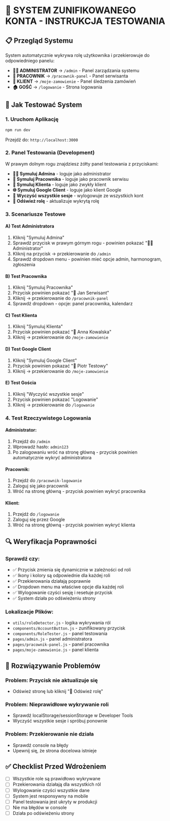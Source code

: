 # 🎯 SYSTEM ZUNIFIKOWANEGO KONTA - INSTRUKCJA TESTOWANIA

## 📋 Przegląd Systemu

System automatycznie wykrywa rolę użytkownika i przekierowuje do odpowiedniego panelu:

- **👨‍💼 ADMINISTRATOR** → `/admin` - Panel zarządzania systemu
- **🔧 PRACOWNIK** → `/pracownik-panel` - Panel serwisanta  
- **👤 KLIENT** → `/moje-zamowienie` - Panel śledzenia zamówień
- **🏠 GOŚĆ** → `/logowanie` - Strona logowania

## 🧪 Jak Testować System

### 1. **Uruchom Aplikację**
```bash
npm run dev
```
Przejdź do: `http://localhost:3000`

### 2. **Panel Testowania (Development)**
W prawym dolnym rogu znajdziesz żółty panel testowania z przyciskami:

- **👨‍💼 Symuluj Admina** - loguje jako administrator
- **🔧 Symuluj Pracownika** - loguje jako pracownik serwisu
- **👤 Symuluj Klienta** - loguje jako zwykły klient
- **🌐 Symuluj Google Client** - loguje jako klient Google
- **🧹 Wyczyść wszystkie sesje** - wylogowuje ze wszystkich kont
- **🔄 Odśwież rolę** - aktualizuje wykrytą rolę

### 3. **Scenariusze Testowe**

#### A) **Test Administratora**
1. Kliknij "Symuluj Admina"
2. Sprawdź przycisk w prawym górnym rogu - powinien pokazać "👨‍💼 Administrator"
3. Kliknij na przycisk → przekierowanie do `/admin`
4. Sprawdź dropdown menu - powinien mieć opcje admin, harmonogram, zgłoszenia

#### B) **Test Pracownika**
1. Kliknij "Symuluj Pracownika" 
2. Przycisk powinien pokazać "🔧 Jan Serwisant"
3. Kliknij → przekierowanie do `/pracownik-panel`
4. Sprawdź dropdown - opcje: panel pracownika, kalendarz

#### C) **Test Klienta**
1. Kliknij "Symuluj Klienta"
2. Przycisk powinien pokazać "👤 Anna Kowalska"
3. Kliknij → przekierowanie do `/moje-zamowienie`

#### D) **Test Google Client**
1. Kliknij "Symuluj Google Client"
2. Przycisk powinien pokazać "👤 Piotr Testowy"
3. Kliknij → przekierowanie do `/moje-zamowienie`

#### E) **Test Gościa**
1. Kliknij "Wyczyść wszystkie sesje"
2. Przycisk powinien pokazać "Logowanie"
3. Kliknij → przekierowanie do `/logowanie`

### 4. **Test Rzeczywistego Logowania**

#### **Administrator:**
1. Przejdź do `/admin`
2. Wprowadź hasło: `admin123`
3. Po zalogowaniu wróć na stronę główną - przycisk powinien automatycznie wykryć administratora

#### **Pracownik:**
1. Przejdź do `/pracownik-logowanie`
2. Zaloguj się jako pracownik
3. Wróć na stronę główną - przycisk powinien wykryć pracownika

#### **Klient:**
1. Przejdź do `/logowanie`
2. Zaloguj się przez Google
3. Wróć na stronę główną - przycisk powinien wykryć klienta

## 🔍 Weryfikacja Poprawności

### **Sprawdź czy:**
- ✅ Przycisk zmienia się dynamicznie w zależności od roli
- ✅ Ikony i kolory są odpowiednie dla każdej roli
- ✅ Przekierowania działają poprawnie
- ✅ Dropdown menu ma właściwe opcje dla każdej roli
- ✅ Wylogowanie czyści sesję i resetuje przycisk
- ✅ System działa po odświeżeniu strony

### **Lokalizacje Plików:**
- `utils/roleDetector.js` - logika wykrywania ról
- `components/AccountButton.js` - zunifikowany przycisk
- `components/RoleTester.js` - panel testowania
- `pages/admin.js` - panel administratora
- `pages/pracownik-panel.js` - panel pracownika
- `pages/moje-zamowienie.js` - panel klienta

## 🚨 Rozwiązywanie Problemów

### **Problem: Przycisk nie aktualizuje się**
- Odśwież stronę lub kliknij "🔄 Odśwież rolę"

### **Problem: Nieprawidłowe wykrywanie roli**
- Sprawdź localStorage/sessionStorage w Developer Tools
- Wyczyść wszystkie sesje i spróbuj ponownie

### **Problem: Przekierowanie nie działa**
- Sprawdź console na błędy
- Upewnij się, że strona docelowa istnieje

## ✅ Checklist Przed Wdrożeniem

- [ ] Wszystkie role są prawidłowo wykrywane
- [ ] Przekierowania działają dla wszystkich ról
- [ ] Wylogowanie czyści wszystkie dane
- [ ] System jest responsywny na mobile
- [ ] Panel testowania jest ukryty w produkcji
- [ ] Nie ma błędów w console
- [ ] Działa po odświeżeniu strony
